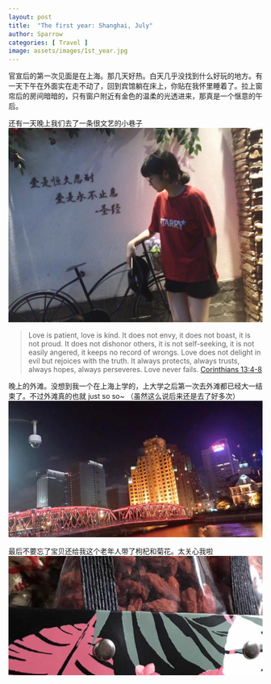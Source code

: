 ```yaml
---
layout: post
title:  "The first year: Shanghai, July"
author: Sparrow
categories: [ Travel ]
image: assets/images/1st_year.jpg
---
```

官宣后的第一次见面是在上海。那几天好热。白天几乎没找到什么好玩的地方。有一天下午在外面实在走不动了，回到宾馆躺在床上，你贴在我怀里睡着了。拉上窗帘后的房间暗暗的，只有窗户附近有金色的温柔的光透进来，那真是一个惬意的午后。

还有一天晚上我们去了一条很文艺的小巷子
![shanghai_1](../assets/images/1st_year_shanghai_1.jpg) 

>Love is patient, love is kind. It does not envy, it does not boast, it is not proud.  It does not dishonor others, it is not self-seeking, it is not easily angered, it keeps no record of wrongs.  Love does not delight in evil but rejoices with the truth.  It always protects, always trusts, always hopes, always perseveres.  Love never fails.    [Corinthians 13:4-8](https://www.biblegateway.com/passage/?search=1+Corinthians+13%3A4-8&version=NIV) 

晚上的外滩。没想到我一个在上海上学的，上大学之后第一次去外滩都已经大一结束了。不过外滩真的也就 just so so~ （虽然这么说后来还是去了好多次）
![shanghai_3](../assets/images/1st_year_shanghai_3.jpg) 

最后不要忘了宝贝还给我这个老年人带了枸杞和菊花。太关心我啦
![shanghai_2](../assets/images/1st_year_shanghai_2.jpg) 








